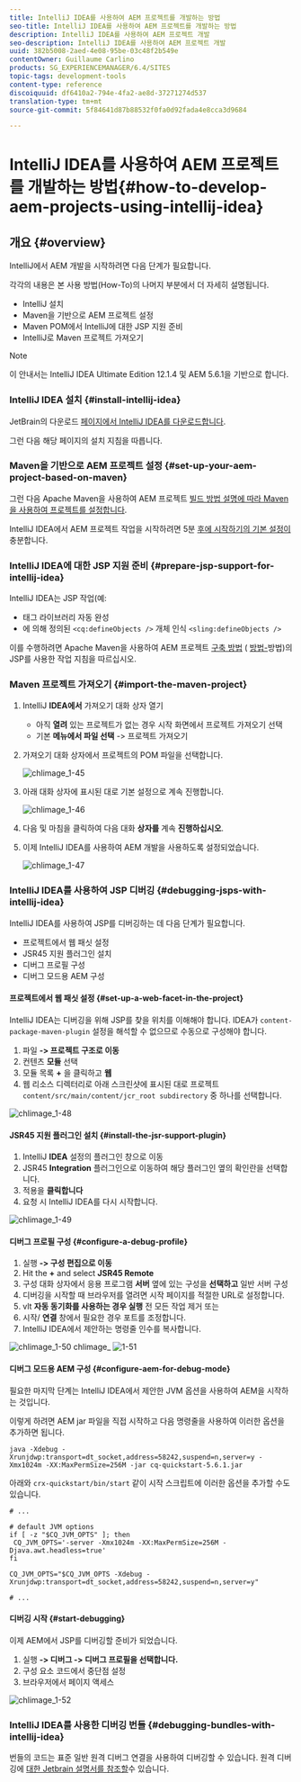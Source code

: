 ```yaml
---
title: IntelliJ IDEA를 사용하여 AEM 프로젝트를 개발하는 방법
seo-title: IntelliJ IDEA를 사용하여 AEM 프로젝트를 개발하는 방법
description: IntelliJ IDEA를 사용하여 AEM 프로젝트 개발
seo-description: IntelliJ IDEA를 사용하여 AEM 프로젝트 개발
uuid: 382b5008-2aed-4e08-95be-03c48f2b549e
contentOwner: Guillaume Carlino
products: SG_EXPERIENCEMANAGER/6.4/SITES
topic-tags: development-tools
content-type: reference
discoiquuid: df6410a2-794e-4fa2-ae8d-37271274d537
translation-type: tm+mt
source-git-commit: 5f84641d87b88532f0fa0d92fada4e8cca3d9684

---
```



# IntelliJ IDEA를 사용하여 AEM 프로젝트를 개발하는 방법{#how-to-develop-aem-projects-using-intellij-idea}

## 개요 {#overview}

IntelliJ에서 AEM 개발을 시작하려면 다음 단계가 필요합니다.

각각의 내용은 본 사용 방법(How-To)의 나머지 부분에서 더 자세히 설명됩니다.

* IntelliJ 설치
* Maven을 기반으로 AEM 프로젝트 설정
* Maven POM에서 IntelliJ에 대한 JSP 지원 준비
* IntelliJ로 Maven 프로젝트 가져오기

>[!NOTE]
>
>이 안내서는 IntelliJ IDEA Ultimate Edition 12.1.4 및 AEM 5.6.1을 기반으로 합니다.

### IntelliJ IDEA 설치 {#install-intellij-idea}

JetBrain의 다운로드 [페이지에서 IntelliJ IDEA를 다운로드합니다](https://www.jetbrains.com/idea/download/index.html).

그런 다음 해당 페이지의 설치 지침을 따릅니다.

### Maven을 기반으로 AEM 프로젝트 설정 {#set-up-your-aem-project-based-on-maven}

그런 다음 Apache Maven을 사용하여 AEM 프로젝트 [빌드 방법 설명에 따라 Maven을 사용하여 프로젝트를 설정합니다](/help/sites-developing/ht-projects-maven.md).

IntelliJ IDEA에서 AEM 프로젝트 작업을 시작하려면 5분 [후에 시작하기의 기본 설정이](https://maven.apache.org/guides/getting-started/maven-in-five-minutes.html) 충분합니다.

### IntelliJ IDEA에 대한 JSP 지원 준비 {#prepare-jsp-support-for-intellij-idea}

IntelliJ IDEA는 JSP 작업(예:

* 태그 라이브러리 자동 완성
* 에 의해 정의된 `<cq:defineObjects />` 개체 인식 `<sling:defineObjects />`

이를 수행하려면 Apache Maven을 사용하여 AEM 프로젝트 [구축 방법](/help/sites-developing/ht-projects-maven.md#how-to-work-with-jsps) ( [방법-](/help/sites-developing/ht-projects-maven.md)방법)의 JSP를 사용한 작업 지침을 따르십시오.

### Maven 프로젝트 가져오기 {#import-the-maven-project}

1. IntelliJ **IDEA에서** 가져오기 대화 상자 열기

   * 아직 **열려** 있는 프로젝트가 없는 경우 시작 화면에서 프로젝트 가져오기 선택
   * 기본 **메뉴에서 파일 선택** -> 프로젝트 가져오기

1. 가져오기 대화 상자에서 프로젝트의 POM 파일을 선택합니다.

   ![chlimage_1-45](assets/chlimage_1-45.png)

1. 아래 대화 상자에 표시된 대로 기본 설정으로 계속 진행합니다.

   ![chlimage_1-46](assets/chlimage_1-46.png)

1. 다음 및 마침을 클릭하여 다음 대화 **상자를** 계속 **진행하십시오**.
1. 이제 IntelliJ IDEA를 사용하여 AEM 개발을 사용하도록 설정되었습니다.

   ![chlimage_1-47](assets/chlimage_1-47.png)

### IntelliJ IDEA를 사용하여 JSP 디버깅 {#debugging-jsps-with-intellij-idea}

IntelliJ IDEA를 사용하여 JSP를 디버깅하는 데 다음 단계가 필요합니다.

* 프로젝트에서 웹 패싯 설정
* JSR45 지원 플러그인 설치
* 디버그 프로필 구성
* 디버그 모드용 AEM 구성

#### 프로젝트에서 웹 패싯 설정 {#set-up-a-web-facet-in-the-project}

IntelliJ IDEA는 디버깅을 위해 JSP를 찾을 위치를 이해해야 합니다. IDEA가 `content-package-maven-plugin` 설정을 해석할 수 없으므로 수동으로 구성해야 합니다.

1. 파일 **-> 프로젝트 구조로 이동**
1. 컨텐츠 **모듈** 선택
1. 모듈 목록 **+** 을 클릭하고 **웹**
1. 웹 리소스 디렉터리로 아래 스크린샷에 표시된 대로 프로젝트 `content/src/main/content/jcr_root subdirectory` 중 하나를 선택합니다.

![chlimage_1-48](assets/chlimage_1-48.png)

#### JSR45 지원 플러그인 설치 {#install-the-jsr-support-plugin}

1. IntelliJ **IDEA** 설정의 플러그인 창으로 이동
1. JSR45 **Integration** 플러그인으로 이동하여 해당 플러그인 옆의 확인란을 선택합니다.
1. 적용을 **클릭합니다**
1. 요청 시 IntelliJ IDEA를 다시 시작합니다.

![chlimage_1-49](assets/chlimage_1-49.png)

#### 디버그 프로필 구성 {#configure-a-debug-profile}

1. 실행 **-> 구성 편집으로 이동**
1. Hit the **+** and select **JSR45 Remote**
1. 구성 대화 상자에서 응용 프로그램 **서버** 옆에 있는 구성을 **선택하고** 일반 서버 구성
1. 디버깅을 시작할 때 브라우저를 열려면 시작 페이지를 적절한 URL로 설정합니다.
1. vlt **자동 동기화를 사용하는 경우 실행** 전 모든 작업 제거 또는
1. 시작/ **연결** 창에서 필요한 경우 포트를 조정합니다.
1. IntelliJ IDEA에서 제안하는 명령줄 인수를 복사합니다.

![chlimage_1-50](assets/chlimage_1-50.png) chlimage_ ![1-51](assets/chlimage_1-51.png)

#### 디버그 모드용 AEM 구성 {#configure-aem-for-debug-mode}

필요한 마지막 단계는 IntelliJ IDEA에서 제안한 JVM 옵션을 사용하여 AEM을 시작하는 것입니다.

이렇게 하려면 AEM jar 파일을 직접 시작하고 다음 명령줄을 사용하여 이러한 옵션을 추가하면 됩니다.

`java -Xdebug -Xrunjdwp:transport=dt_socket,address=58242,suspend=n,server=y -Xmx1024m -XX:MaxPermSize=256M -jar cq-quickstart-5.6.1.jar`

아래와 `crx-quickstart/bin/start` 같이 시작 스크립트에 이러한 옵션을 추가할 수도 있습니다.

```shell
# ...

# default JVM options
if [ -z "$CQ_JVM_OPTS" ]; then
 CQ_JVM_OPTS='-server -Xmx1024m -XX:MaxPermSize=256M -Djava.awt.headless=true'
fi

CQ_JVM_OPTS="$CQ_JVM_OPTS -Xdebug -Xrunjdwp:transport=dt_socket,address=58242,suspend=n,server=y"

# ...
```

#### 디버깅 시작 {#start-debugging}

이제 AEM에서 JSP를 디버깅할 준비가 되었습니다.

1. 실행 **-> 디버그 -> 디버그 프로필을 선택합니다.**
1. 구성 요소 코드에서 중단점 설정
1. 브라우저에서 페이지 액세스

![chlimage_1-52](assets/chlimage_1-52.png)

### IntelliJ IDEA를 사용한 디버깅 번들 {#debugging-bundles-with-intellij-idea}

번들의 코드는 표준 일반 원격 디버그 연결을 사용하여 디버깅할 수 있습니다. 원격 디버깅에 [대한 Jetbrain 설명서를 참조할](https://www.jetbrains.com/idea/webhelp/run-debug-configuration-remote.html)수 있습니다.

